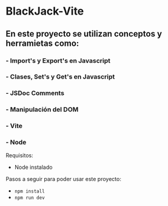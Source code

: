 # BlackJack-Vite
## En este proyecto se utilizan conceptos y herramietas como:
### - Import's y Export's en Javascript
### - Clases, Set's y Get's en Javascript
### - JSDoc Comments
### - Manipulación del DOM
### - Vite
### - Node

Requisitos:
- Node instalado

Pasos a seguir para poder usar este proyecto:
- ```npm install```
- ```npm run dev```
